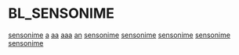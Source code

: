 # BL_SENSONIME
 <a href="http://sensonime.my.id/">sensonime</a>
 <a href="https://sensonime.my.id/anime/orient-subtitle-indonesia/">a</a>
 <a href="https://sensonime.my.id/anime/drifters-subtitle-indonesia/">aa</a>
 <a href="https://sensonime.my.id/anime/arifureta-shokugyou-de-sekai-saikyou-subtitle-indonesia/">aaa</a>
 <a href="https://sensonime.my.id/anime/arifureta-season-2-subtitle-indonesia/">an</a>
 <a href="link">sensonime</a>
 <a href="link">sensonime</a>
 <a href="link">sensonime</a>
 <a href="link">sensonime</a>
 <a href="link">sensonime</a>
